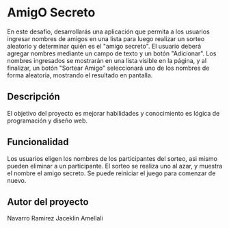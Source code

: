 <h1> AmigO Secreto</h1>
En este desafío, desarrollarás una aplicación que permita a los usuarios ingresar nombres de amigos en una lista para luego realizar un sorteo aleatorio y determinar quién es el "amigo secreto".
El usuario deberá agregar nombres mediante un campo de texto y un botón "Adicionar". Los nombres ingresados se mostrarán en una lista visible en la página, y al finalizar, un botón "Sortear Amigo" seleccionará uno de los nombres de forma aleatoria, mostrando el resultado en pantalla.

<h2>Descripción</h2>
El objetivo del proyecto es mejorar habilidades y conocimiento es lógica de programación y diseño web.

<h2>Funcionalidad</h2>
Los usuarios eligen los nombres de los participantes del sorteo, asi mismo pueden eliminar a un participante. 
El sorteo se realiza uno al azar, y muestra el nombre el amigo secreto. 
Se puede reiniciar el juego para comenzar de nuevo.

<h2>Autor del proyecto</h2>
Navarro Ramirez Jaceklin Amellali
